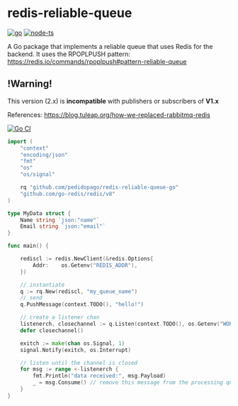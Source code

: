 # redis-reliable-queue
<a href="https://github.com/pedidopago/redis-reliable-queue-go">![go](https://img.shields.io/badge/go-1.18-blue)</a>
<a href="https://github.com/pedidopago/redis-reliable-queue-js">![node-ts](https://img.shields.io/badge/node-14%2B-yellow)</a>

A Go package that implements a reliable queue that uses Redis for the backend.
It uses the RPOPLPUSH pattern:
https://redis.io/commands/rpoplpush#pattern-reliable-queue

## !Warning!

This version (2.x) is **incompatible** with publishers or subscribers of **V1.x**

References:
https://blog.tuleap.org/how-we-replaced-rabbitmq-redis

[![Go CI](https://github.com/pedidopago/redis-reliable-queue-go/actions/workflows/ci.yml/badge.svg)](https://github.com/pedidopago/redis-reliable-queue-go/actions/workflows/ci.yml)

```go
import (
    "context"
    "encoding/json"
    "fmt"
    "os"
    "os/signal"

    rq "github.com/pedidopago/redis-reliable-queue-go"
    "github.com/go-redis/redis/v8"
)

type MyData struct {
    Name string `json:"name"`
    Email string `json:"email"`
}

func main() {

    rediscl := redis.NewClient(&redis.Options{
		Addr:    os.Getenv("REDIS_ADDR"),
	})

    // instantiate
    q := rq.New(rediscl, "my_queue_name")
    // send
    q.PushMessage(context.TODO(), "hello!")

    // create a listener chan
    listenerch, closechannel := q.Listen(context.TODO(), os.Getenv("WORKER_ID"))
    defer closechannel()

    exitch := make(chan os.Signal, 1)
    signal.Notify(exitch, os.Interrupt)

    // listen until the channel is closed
    for msg := range <-listenerch {
        fmt.Println("data received:", msg.Payload)
        _ = msg.Consume() // remove this message from the processing queue
    }
}
```
